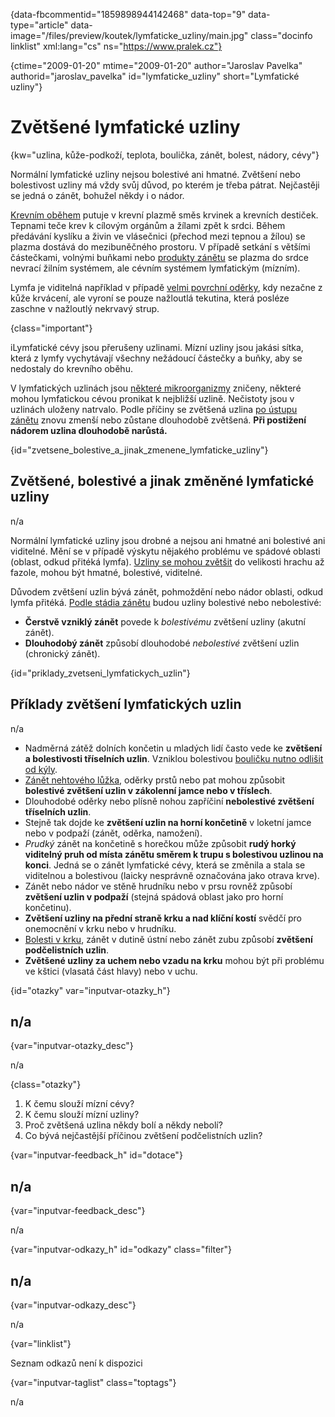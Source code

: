 
{data-fbcommentid="1859898944142468" data-top="9" data-type="article" data-image="/files/preview/koutek/lymfaticke_uzliny/main.jpg" class="docinfo linklist" xml:lang="cs" ns="https://www.pralek.cz"}

{ctime="2009-01-20" mtime="2009-01-20" author="Jaroslav Pavelka" authorid="jaroslav\_pavelka" id="lymfaticke\_uzliny" short="Lymfatické uzliny"}

# Zvětšené lymfatické uzliny

<!-- generated attribute kw by user_udpatekw.sh on 2020-01-15, do not edit -->

{kw="uzlina, kůže-podkoží, teplota, boulička, zánět, bolest, nádory, cévy"}

Normální lymfatické uzliny nejsou bolestivé ani hmatné. Zvětšení nebo bolestivost uzliny má vždy svůj důvod, po kterém je třeba pátrat. Nejčastěji se jedná o zánět, bohužel někdy i o nádor.

[Krevním oběhem][1] putuje v krevní plazmě směs krvinek a krevních destiček. Tepnami teče krev k cílovým orgánům a žílami zpět k srdci. Během předávání kyslíku a živin ve vlásečnici (přechod mezi tepnou a žílou) se plazma dostává do mezibuněčného prostoru. V případě setkání s většími částečkami, volnými buňkami nebo [produkty zánětu][2] se plazma do srdce nevrací žilním systémem, ale cévním systémem lymfatickým (mízním).

Lymfa je viditelná například v případě [velmi povrchní oděrky][3], kdy nezačne z kůže krvácení, ale vyroní se pouze nažloutlá tekutina, která posléze zaschne v nažloutlý nekrvavý strup.

{class="important"}

<span class="fas fa-exclamation-triangle">i</span>Lymfatické cévy jsou přerušeny uzlinami. Mízní uzliny jsou jakási sítka, která z lymfy vychytávají všechny nežádoucí částečky a buňky, aby se nedostaly do krevního oběhu.

V lymfatických uzlinách jsou [některé mikroorganizmy][4] zničeny, některé mohou lymfatickou cévou pronikat k nejbližší uzlině. Nečistoty jsou v uzlinách uloženy natrvalo. Podle příčiny se zvětšená uzlina [po ústupu zánětu][5] znovu zmenší nebo zůstane dlouhodobě zvětšená. **Při postižení nádorem uzlina dlouhodobě narůstá.**

{id="zvetsene\_bolestive\_a\_jinak\_zmenene\_lymfaticke\_uzliny"}

## Zvětšené, bolestivé a jinak změněné lymfatické uzliny

n/a

Normální lymfatické uzliny jsou drobné a nejsou ani hmatné ani bolestivé ani viditelné. Mění se v případě výskytu nějakého problému ve spádové oblasti (oblast, odkud přitéká lymfa). [Uzliny se mohou zvětšit][6] do velikosti hrachu až fazole, mohou být hmatné, bolestivé, viditelné.

Důvodem zvětšení uzlin bývá zánět, pohmoždění nebo nádor oblasti, odkud lymfa přitéká. [Podle stádia zánětu][7] budou uzliny bolestivé nebo nebolestivé:

  * **Čerstvě vzniklý zánět** povede k _bolestivému_ zvětšení uzliny (akutní zánět).
  * **Dlouhodobý zánět** způsobí dlouhodobé _nebolestivé_ zvětšení uzlin (chronický zánět).

{id="priklady\_zvetseni\_lymfatickych_uzlin"}

## Příklady zvětšení lymfatických uzlin

n/a

  * Nadměrná zátěž dolních končetin u mladých lidí často vede ke **zvětšení a bolestivosti tříselních uzlin**. Vzniklou bolestivou [bouličku nutno odlišit od kýly][8].
  * [Zánět nehtového lůžka][9], oděrky prstů nebo pat mohou způsobit **bolestivé zvětšení uzlin v zákolenní jamce nebo v tříslech**.
  * Dlouhodobé oděrky nebo plísně nohou zapříčiní **nebolestivé zvětšení tříselních uzlin**.
  * Stejně tak dojde ke **zvětšení uzlin na horní končetině** v loketní jamce nebo v podpaží (zánět, oděrka, namožení).
  * _Prudký_ zánět na končetině s horečkou může způsobit **rudý horký viditelný pruh od místa zánětu směrem k trupu s bolestivou uzlinou na konci**. Jedná se o zánět lymfatické cévy, která se změnila a stala se viditelnou a bolestivou (laicky nesprávně označována jako otrava krve).
  * Zánět nebo nádor ve stěně hrudníku nebo v prsu rovněž způsobí **zvětšení uzlin v podpaží** (stejná spádová oblast jako pro horní končetinu).
  * **Zvětšení uzliny na přední straně krku a nad klíční kostí** svědčí pro onemocnění v krku nebo v hrudníku.
  * [Bolesti v krku][2], zánět v dutině ústní nebo zánět zubu způsobí **zvětšení podčelistních uzlin**.
  * **Zvětšené uzliny za uchem nebo vzadu na krku** mohou být při problému ve kštici (vlasatá část hlavy) nebo v uchu.

{id="otazky" var="inputvar-otazky_h"}

## n/a

{var="inputvar-otazky_desc"}

n/a

{class="otazky"}

  1. K čemu slouží mízní cévy?
  2. K čemu slouží mízní uzliny?
  3. Proč zvětšená uzlina někdy bolí a někdy nebolí?
  4. Co bývá nejčastější příčinou zvětšení podčelistních uzlin?

{var="inputvar-feedback_h" id="dotace"}

## n/a

{var="inputvar-feedback_desc"}

n/a

{var="inputvar-odkazy_h" id="odkazy" class="filter"}

## n/a

{var="inputvar-odkazy_desc"}

n/a

{var="linklist"}

Seznam odkazů není k dispozici

{var="inputvar-taglist" class="toptags"}

n/a

 [1]: krevni_tlak
 [2]: bolest_v_krku_angina
 [3]: odreniny_neboli_oderky
 [4]: mikroorganizmy
 [5]: zanet
 [6]: mytus_o_rakovine
 [7]: lecba_zanetu
 [8]: kyla
 [9]: zarustajici_nehty

